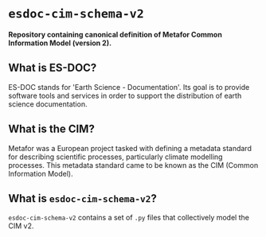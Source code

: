 # `esdoc-cim-schema-v2`

**Repository containing canonical definition of Metafor Common Information Model (version 2).**

## What is ES-DOC?

ES-DOC stands for 'Earth Science - Documentation'. Its goal is to provide software tools and services in order to support the distribution of earth science documentation.


## What is the CIM?

Metafor was a European project tasked with defining a metadata standard for describing scientific processes, particularly climate modelling processes.  This metadata standard came to be known as the CIM (Common Information Model).


## What is `esdoc-cim-schema-v2`?

`esdoc-cim-schema-v2` contains a set of `.py` files that collectively model the CIM v2.

